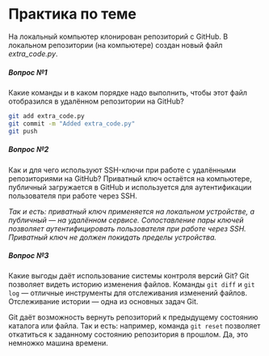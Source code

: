 # Практика по теме

На локальный компьютер клонирован репозиторий с GitHub. В локальном репозитории (на компьютере) создан новый файл _extra_code.py_.

##### Вопрос №1
Какие команды и в каком порядке надо выполнить, чтобы этот файл отобразился в удалённом репозитории на GitHub?
```bash
git add extra_code.py
git commit -m "Added extra_code.py"
git push 
``` 
##### Вопрос №2
Как и для чего используют SSH-ключи при работе с удалёнными репозиториями на GitHub?
Приватный ключ остаётся на компьютере, публичный загружается в GitHub и используется для аутентификации пользователя при работе через SSH.

*Так и есть: приватный ключ применяется на локальном устройстве, а публичный — на удалённом сервисе. Сопоставление пары ключей позволяет аутентифицировать пользователя при работе через SSH. Приватный ключ не должен покидать пределы устройства.*

##### Вопрос №3
Какие выгоды даёт использование системы контроля версий Git?
Git позволяет видеть историю изменения файлов.
Команды `git diff` и `git log` — отличные инструменты для отслеживания изменений файлов. Отслеживание истории — одна из основных задач Git.

Git даёт возможность вернуть репозиторий к предыдущему состоянию каталога или файла.
Так и есть: например, команда `git reset` позволяет откатиться к заданному состоянию репозитория в прошлом. Да, это немножко машина времени.
